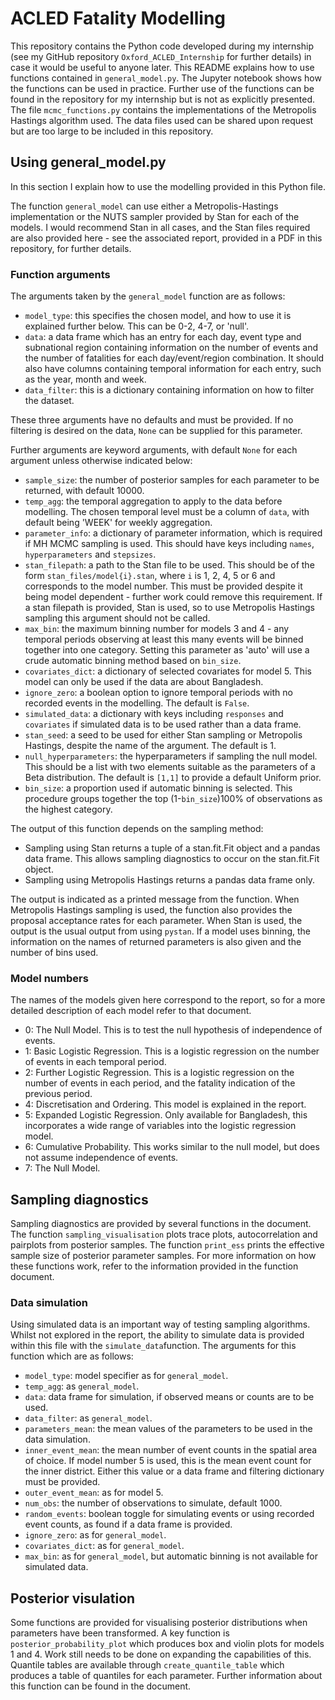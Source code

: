 # ACLED Fatality Modelling

This repository contains the Python code developed during my internship (see my GitHub repository `Oxford_ACLED_Internship` for further details) in case it would be useful to anyone later. This README explains how to use functions contained in `general_model.py`. The Jupyter notebook shows how the functions can be used in practice. Further use of the functions can be found in the repository for my internship but is not as explicitly presented. The file `mcmc_functions.py` contains the implementations of the Metropolis Hastings algorithm used. The data files used can be shared upon request but are too large to be included in this repository.

## Using general_model.py

In this section I explain how to use the modelling provided in this Python file.

The function `general_model` can use either a Metropolis-Hastings implementation or the NUTS sampler provided by Stan for each of the models. I would recommend Stan in all cases, and the Stan files required are also provided here - see the associated report, provided in a PDF in this repository, for further details.

### Function arguments

The arguments taken by the `general_model` function are as follows:
- `model_type`: this specifies the chosen model, and how to use it is explained further below. This can be 0-2, 4-7, or 'null'.
- `data`: a data frame which has an entry for each day, event type and subnational region containing information on the number of events and the number of fatalities for each day/event/region combination. It should also have columns containing temporal information for each entry, such as the year, month and week.
- `data_filter`: this is a dictionary containing information on how to filter the dataset.

These three arguments have no defaults and must be provided. If no filtering is desired on the data, `None` can be supplied for this parameter. 

Further arguments are keyword arguments, with default `None` for each argument unless otherwise indicated below:
- `sample_size`: the number of posterior samples for each parameter to be returned, with default 10000.
- `temp_agg`: the temporal aggregation to apply to the data before modelling. The chosen temporal level must be a column of `data`, with default being 'WEEK' for weekly aggregation.
- `parameter_info`: a dictionary of parameter information, which is required if MH MCMC sampling is used. This should have keys including `names`, `hyperparameters` and `stepsizes`. 
- `stan_filepath`: a path to the Stan file to be used. This should be of the form `stan_files/model{i}.stan`, where `i` is 1, 2, 4, 5 or 6 and corresponds to the model number. This must be provided despite it being model dependent - further work could remove this requirement. If a stan filepath is provided, Stan is used, so to use Metropolis Hastings sampling this argument should not be called.
- `max_bin`: the maximum binning number for models 3 and 4 - any temporal periods observing at least this many events will be binned together into one category. Setting this parameter as 'auto' will use a crude automatic binning method based on `bin_size`.
- `covariates_dict`: a dictionary of selected covariates for model 5. This model can only be used if the data are about Bangladesh.
- `ignore_zero`: a boolean option to ignore temporal periods with no recorded events in the modelling. The default is `False`.
- `simulated_data`: a dictionary with keys including `responses` and `covariates` if simulated data is to be used rather than a data frame.
- `stan_seed`: a seed to be used for either Stan sampling or Metropolis Hastings, despite the name of the argument. The default is 1.
- `null_hyperparameters`: the hyperparameters if sampling the null model. This should be a list with two elements suitable as the parameters of a Beta distribution. The default is `[1,1]` to provide a default Uniform prior.
- `bin_size`: a proportion used if automatic binning is selected. This procedure groups together the top (1-`bin_size`)100% of observations as the highest category.

The output of this function depends on the sampling method:
- Sampling using Stan returns a tuple of a stan.fit.Fit object and a pandas data frame. This allows sampling diagnostics to occur on the stan.fit.Fit object.
- Sampling using Metropolis Hastings returns a pandas data frame only.

The output is indicated as a printed message from the function. When Metropolis Hastings sampling is used, the function also provides the proposal acceptance rates for each parameter. When Stan is used, the output is the usual output from using `pystan`. If a model uses binning, the information on the names of returned parameters is also given and the number of bins used.

### Model numbers

The names of the models given here correspond to the report, so for a more detailed description of each model refer to that document.

- 0: The Null Model. This is to test the null hypothesis of independence of events.
- 1: Basic Logistic Regression. This is a logistic regression on the number of events in each temporal period.
- 2: Further Logistic Regression. This is a logistic regression on the number of events in each period, and the fatality indication of the previous period.
- 4: Discretisation and Ordering. This model is explained in the report.
- 5: Expanded Logistic Regression. Only available for Bangladesh, this incorporates a wide range of variables into the logistic regression model.
- 6: Cumulative Probability. This works similar to the null model, but does not assume independence of events.
- 7: The Null Model.

## Sampling diagnostics

Sampling diagnostics are provided by several functions in the document. The function `sampling_visualisation` plots trace plots, autocorrelation and pairplots from posterior samples. The function `print_ess` prints the effective sample size of posterior parameter samples. For more information on how these functions work, refer to the information provided in the function document.

### Data simulation

Using simulated data is an important way of testing sampling algorithms. Whilst not explored in the report, the ability to simulate data is provided within this file with the `simulate_data`function. The arguments for this function which are as follows:

- `model_type`: model specifier as for `general_model`.
- `temp_agg`: as `general_model`.
- `data`: data frame for simulation, if observed means or counts are to be used.
- `data_filter`: as `general_model`.
- `parameters_mean`: the mean values of the parameters to be used in the data simulation.
- `inner_event_mean`: the mean number of event counts in the spatial area of choice. If model number 5 is used, this is the mean event count for the inner district. Either this value or a data frame and filtering dictionary must be provided.
- `outer_event_mean`: as for model 5.
- `num_obs`: the number of observations to simulate, default 1000.
- `random_events`: boolean toggle for simulating events or using recorded event counts, as found if a data frame is provided.
- `ignore_zero`: as for `general_model`.
- `covariates_dict`: as for `general_model`.
- `max_bin`: as for `general_model`, but automatic binning is not available for simulated data.

## Posterior visulation

Some functions are provided for visualising posterior distributions when parameters have been transformed. A key function is `posterior_probability_plot` which produces box and violin plots for models 1 and 4. Work still needs to be done on expanding the capabilities of this. Quantile tables are available through `create_quantile_table` which produces a table of quantiles for each parameter. Further information about this function can be found in the document.
